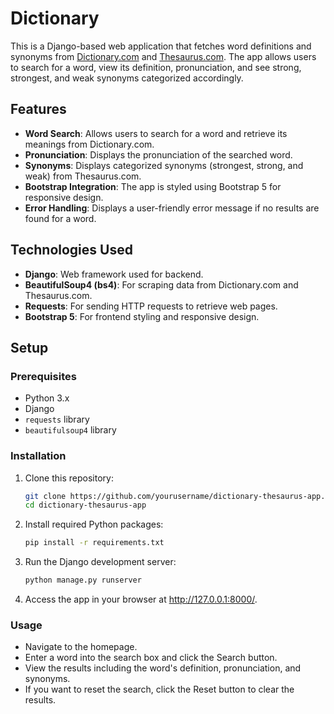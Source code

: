# Dictionary

This is a Django-based web application that fetches word definitions and synonyms from [Dictionary.com](https://www.dictionary.com) and [Thesaurus.com](https://www.thesaurus.com). The app allows users to search for a word, view its definition, pronunciation, and see strong, strongest, and weak synonyms categorized accordingly.

## Features

- **Word Search**: Allows users to search for a word and retrieve its meanings from Dictionary.com.
- **Pronunciation**: Displays the pronunciation of the searched word.
- **Synonyms**: Displays categorized synonyms (strongest, strong, and weak) from Thesaurus.com.
- **Bootstrap Integration**: The app is styled using Bootstrap 5 for responsive design.
- **Error Handling**: Displays a user-friendly error message if no results are found for a word.

## Technologies Used

- **Django**: Web framework used for backend.
- **BeautifulSoup4 (bs4)**: For scraping data from Dictionary.com and Thesaurus.com.
- **Requests**: For sending HTTP requests to retrieve web pages.
- **Bootstrap 5**: For frontend styling and responsive design.

## Setup

### Prerequisites

- Python 3.x
- Django
- `requests` library
- `beautifulsoup4` library

### Installation

1. Clone this repository:

   ```bash
   git clone https://github.com/yourusername/dictionary-thesaurus-app.git
   cd dictionary-thesaurus-app

2. Install required Python packages:

   ```bash
   pip install -r requirements.txt

3. Run the Django development server:

   ```bash
   python manage.py runserver

4. Access the app in your browser at http://127.0.0.1:8000/.

### Usage

- Navigate to the homepage.
- Enter a word into the search box and click the Search button.
- View the results including the word's definition, pronunciation, and synonyms.
- If you want to reset the search, click the Reset button to clear the results.

